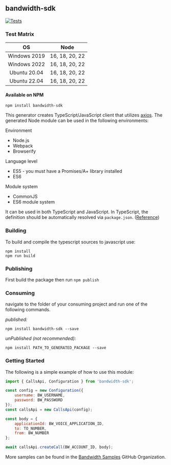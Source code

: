 ## bandwidth-sdk

[![Tests](https://github.com/Bandwidth/node-sdk/actions/workflows/test-nightly.yml/badge.svg)](https://github.com/Bandwidth/node-sdk/actions/workflows/test-nightly.yml)

### Test Matrix
| **OS** | **Node** |
|:---:|:---:|
| Windows 2019 | 16, 18, 20, 22 |
| Windows 2022 | 16, 18, 20, 22 |
| Ubuntu 20.04 | 16, 18, 20, 22 |
| Ubuntu 22.04 | 16, 18, 20, 22 |

#### Available on NPM
```
npm install bandwidth-sdk
```

This generator creates TypeScript/JavaScript client that utilizes [axios](https://github.com/axios/axios). The generated Node module can be used in the following environments:

Environment
* Node.js
* Webpack
* Browserify

Language level
* ES5 - you must have a Promises/A+ library installed
* ES6

Module system
* CommonJS
* ES6 module system

It can be used in both TypeScript and JavaScript. In TypeScript, the definition should be automatically resolved via `package.json`. ([Reference](http://www.typescriptlang.org/docs/handbook/typings-for-npm-packages.html))

### Building

To build and compile the typescript sources to javascript use:
```
npm install
npm run build
```

### Publishing

First build the package then run ```npm publish```

### Consuming

navigate to the folder of your consuming project and run one of the following commands.

_published:_

```
npm install bandwidth-sdk --save
```

_unPublished (not recommended):_

```
npm install PATH_TO_GENERATED_PACKAGE --save
```

### Getting Started

The following is a simple example of how to use this module:

```javascript
import { CallsApi, Configuration } from 'bandwidth-sdk';

const config = new Configuration({
    username: BW_USERNAME,
    password: BW_PASSWORD
});
const callsApi = new CallsApi(config);

const body = {
    applicationId: BW_VOICE_APPLICATION_ID,
    to: TO_NUMBER,
    from: BW_NUMBER
};

await callsApi.createCall(BW_ACCOUNT_ID, body);
```

More samples can be found in the [Bandwidth Samples](https://github.com/orgs/Bandwidth-Samples/repositories?q=lang%3Ajavascript&type=all) GitHub Organization.
